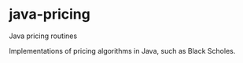 # java-pricing
Java pricing routines

Implementations of pricing algorithms in Java, such as Black Scholes.
